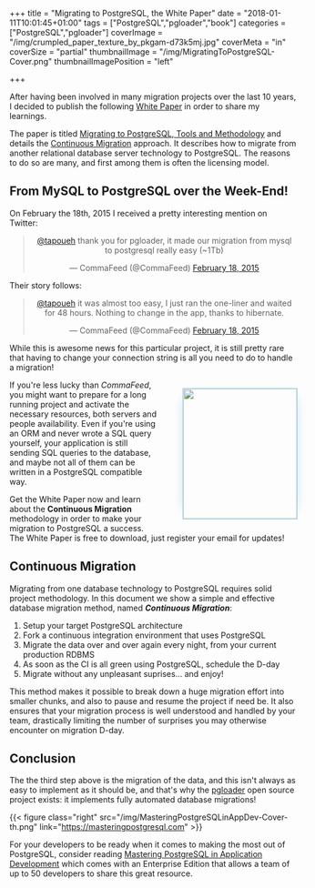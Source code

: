 +++
title = "Migrating to PostgreSQL, the White Paper"
date = "2018-01-11T10:01:45+01:00"
tags = ["PostgreSQL","pgloader","book"]
categories = ["PostgreSQL","pgloader"]
coverImage = "/img/crumpled_paper_texture_by_pkgam-d73k5mj.jpg"
coverMeta = "in"
coverSize = "partial"
thumbnailImage = "/img/MigratingToPostgreSQL-Cover.png"
thumbnailImagePosition = "left"

+++

After having been involved in many migration projects over the last 10
years, I decided to publish the following [White
Paper](https://pgloader.io/white-paper) in order to share my learnings.

The paper is titled [Migrating to PostgreSQL, Tools and
Methodology](https://pgloader.io/white-paper) and details the [Continuous
Migration](https://pgloader.io/blog/continuous-migration/) approach. It
describes how to migrate from another relational database server technology
to PostgreSQL. The reasons to do so are many, and first among them is often
the licensing model.

<!--more-->

## From MySQL to PostgreSQL over the Week-End!

On February the 18th, 2015 I received a pretty interesting mention on
Twitter:

<center>
<blockquote class="twitter-tweet" data-lang="en"><p lang="en" dir="ltr"><a href="https://twitter.com/tapoueh?ref_src=twsrc%5Etfw">@tapoueh</a> thank you for pgloader, it made our migration from mysql to postgresql really easy (~1Tb)</p>&mdash; CommaFeed (@CommaFeed) <a href="https://twitter.com/CommaFeed/status/568053907370450944?ref_src=twsrc%5Etfw">February 18, 2015</a></blockquote> <script async src="https://platform.twitter.com/widgets.js" charset="utf-8"></script> 
</center>

Their story follows:

<center>
<blockquote class="twitter-tweet" data-lang="en"><p lang="en" dir="ltr"><a href="https://twitter.com/tapoueh?ref_src=twsrc%5Etfw">@tapoueh</a> it was almost too easy, I just ran the one-liner and waited for 48 hours. Nothing to change in the app, thanks to hibernate.</p>&mdash; CommaFeed (@CommaFeed) <a href="https://twitter.com/CommaFeed/status/568055592704716800?ref_src=twsrc%5Etfw">February 18, 2015</a></blockquote> <script async src="https://platform.twitter.com/widgets.js" charset="utf-8"></script> 
</center>

While this is awesome news for this particular project, it is still pretty
rare that having to change your connection string is all you need to do to
handle a migration!

<figure style="float: right; clear: left; display: block; width: 200px; margin-right: 0em;">
    <a href="https://pgloader.io/white-paper/">
        <img style="width:200px; height: 229px; border: 1px solid lightblue; box-shadow: 15px 0 20px -20px lightblue, -15px 0 20px -20px lightblue;"
               src="/img/MigratingToPostgreSQL-Cover.png">
    </a>
</figure>

If you're less lucky than *CommaFeed*, you might want to prepare for a long
running project and activate the necessary resources, both servers and
people availability. Even if you're using an ORM and never wrote a SQL query
yourself, your application is still sending SQL queries to the database, and
maybe not all of them can be written in a PostgreSQL compatible way.

Get the White Paper now and learn about the **Continuous Migration**
methodology in order to make your migration to PostgreSQL a success. The
White Paper is free to download, just register your email for updates!

<script async id="_ck_322615" src="https://forms.convertkit.com/322615?v=6">
</script>

## Continuous Migration

Migrating from one database technology to PostgreSQL requires solid project
methodology. In this document we show a simple and effective database
migration method, named ***Continuous Migration***:

  1. Setup your target PostgreSQL architecture
  2. Fork a continuous integration environment that uses PostgreSQL
  3. Migrate the data over and over again every night, from your current
     production RDBMS
  4. As soon as the CI is all green using PostgreSQL, schedule the D-day
  5. Migrate without any unpleasant suprises… and enjoy! 

This method makes it possible to break down a huge migration effort into
smaller chunks, and also to pause and resume the project if need be. It also
ensures that your migration process is well understood and handled by your
team, drastically limiting the number of surprises you may otherwise
encounter on migration D-day.

## Conclusion

The the third step above is the migration of the data, and this isn't always
as easy to implement as it should be, and that's why the
[pgloader](https://pgloader.io) open source project exists: it implements
fully automated database migrations!

{{< figure class="right"
             src="/img/MasteringPostgreSQLinAppDev-Cover-th.png"
            link="https://masteringpostgresql.com" >}}

For your developers to be ready when it comes to making the most out of
PostgreSQL, consider reading [Mastering PostgreSQL in Application
Development](https://masteringpostgresql.com) which comes with an Enterprise
Edition that allows a team of up to 50 developers to share this great
resource.
